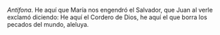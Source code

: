 *Antifona*. He aquí que María nos engendró el Salvador, que Juan al verle exclamó diciendo: He aquí el Cordero de Dios, he aquí el que borra los pecados del mundo, aleluya.